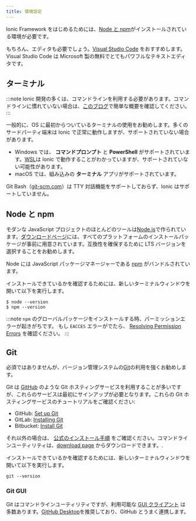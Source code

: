 ```yaml
---
title: 環境設定
---
```


<head>
  <title>環境設定 | IonicアプリをはじめるためのNode と NPM 環境</title>
  <meta
    name="description"
    content="To get started with Ionic Framework, the only requirement is a Node & npm environment. Learn what environment setup is required for your Ionic apps."
  />
</head>

Ionic Framework をはじめるためには、[Node と npm](#node--npm)がインストールされている環境が必要です。

もちろん、エディタも必要でしょう。[Visual Studio Code](https://code.visualstudio.com/) をおすすめします。Visual Studio Code は
Microsoft 製の無料でとてもパワフルなテキストエディタです。

## ターミナル

:::note
Ionic 開発の多くは、コマンドラインを利用する必要があります。コマンドラインに慣れていない場合は、[このブログ](https://ionicframework.com/blog/new-to-the-command-line/)で簡単な概要を確認してください。
:::

一般的に、OS に最初からついているターミナルの使用をお勧めします。多くのサードパーティ端末は Ionic で正常に動作しますが、サポートされていない場合があります。

- Windows では、 **コマンドプロンプト** と **PowerShell** がサポートされています。<a href="https://docs.microsoft.com/en-us/windows/wsl/faq" target="_blank">WSL</a>は Ionic で動作することがわかっていますが、サポートされていない可能性があります。
- macOS では、組み込みの **ターミナル** アプリがサポートされています。

Git Bash（<a href="https://git-scm.com" target="_blank">git-scm.com</a>）は TTY 対話機能をサポートしておらず、Ionic はサポートしていません。

## Node と npm

モダンな JavaScript プロジェクトのほとんどのツールは[Node.js](../reference/glossary.md#node)で作られています。[ダウンロードページ](https://nodejs.org/en/download/)には、すべてのプラットフォームのインストールパッケージが事前に用意されています。互換性を確保するために LTS バージョンを選択することをお勧めします。

Node には JavaScript パッケージマネージャーである [npm](../reference/glossary.md#npm) がバンドルされています。

インストールできているかを確認するためには、新しいターミナルウィンドウを開いて以下を実行します。

```shell
$ node --version
$ npm --version
```

:::note
`npm` のグローバルパッケージをインストールする時、パーミッションエラーが起きがちです。 もし `EACCES` エラーがでたら、 [Resolving Permission Errors](/docs/developing/tips#resolving-permission-errors) を確認ください。
:::

## Git

必須ではありませんが、バージョン管理システムの[Git](../reference/glossary.md#git)の利用を強くお勧めします。

Git は [GitHub](https://github.com/) のような Git ホスティングサービスを利用することが多いですが、これらのサービスは最初にサインアップが必要となります。これらの Git ホスティングサービスのチュートリアルをご確認ください:

- GitHub: [Set up Git](https://help.github.com/en/articles/set-up-git)
- GitLab: [Installing Git](https://docs.gitlab.com/ee/topics/git/how_to_install_git)
- Bitbucket: [Install Git](https://www.atlassian.com/git/tutorials/install-git)

それ以外の場合は、 [公式のインストール手順](https://git-scm.com/book/en/v2/Getting-Started-Installing-Git) をご確認ください。コマンドラインユーティリティは、[download page](https://git-scm.com/downloads) からダウンロードできます。.

インストールできているかを確認するためには、新しいターミナルウィンドウを開いて以下を実行します。

```shell
git --version
```

### Git GUI

Git はコマンドラインユーティリティですが、利用可能な [GUI クライアント](https://git-scm.com/downloads/guis/) は多数あります。[GitHub Desktop](https://desktop.github.com/)を推奨しており、GitHub とうまく連携します。
